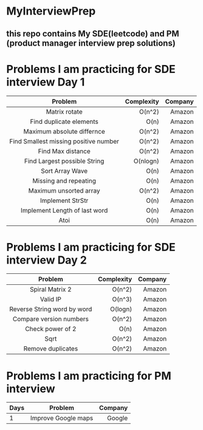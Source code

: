 # MyInterviewPrep
## this repo contains My SDE(leetcode) and PM (product manager interview prep solutions)

# Problems I am practicing for SDE interview Day 1

|  Problem  | Complexity | Company |
|:--------:|------:|------:|
|Matrix rotate | O(n^2) | Amazon |
|Find duplicate elements | O(n) | Amazon |
|Maximum absolute differnce | O(n^2) | Amazon |
|Find Smallest missing positive number | O(n^2) | Amazon |
|Find Max distance | O(n^2) | Amazon |
|Find Largest possible String | O(nlogn) | Amazon |
|Sort Array Wave | O(n) | Amazon |
|Missing and repeating | O(n) | Amazon |
|Maximum unsorted array | O(n^2) | Amazon |
|Implement StrStr | O(n) | Amazon |
|Implement Length of last word | O(n) | Amazon |
|Atoi | O(n) | Amazon |

# Problems I am practicing for SDE interview Day 2

|  Problem  | Complexity | Company |
|:--------:|------:|------:|
|Spiral Matrix 2 | O(n^2) | Amazon |
|Valid IP | O(n^3) | Amazon |
|Reverse String word by word | O(logn) | Amazon |
|Compare version numbers | O(n^2) | Amazon |
|Check power of 2 | O(n) | Amazon |
|Sqrt| O(n^2) | Amazon |
|Remove duplicates| O(n^2) | Amazon |





# Problems I am practicing for PM interview 

| Days |  Problem  |  Company |
|:-----|:--------:|------:|
| 1  | Improve Google maps | Google |
